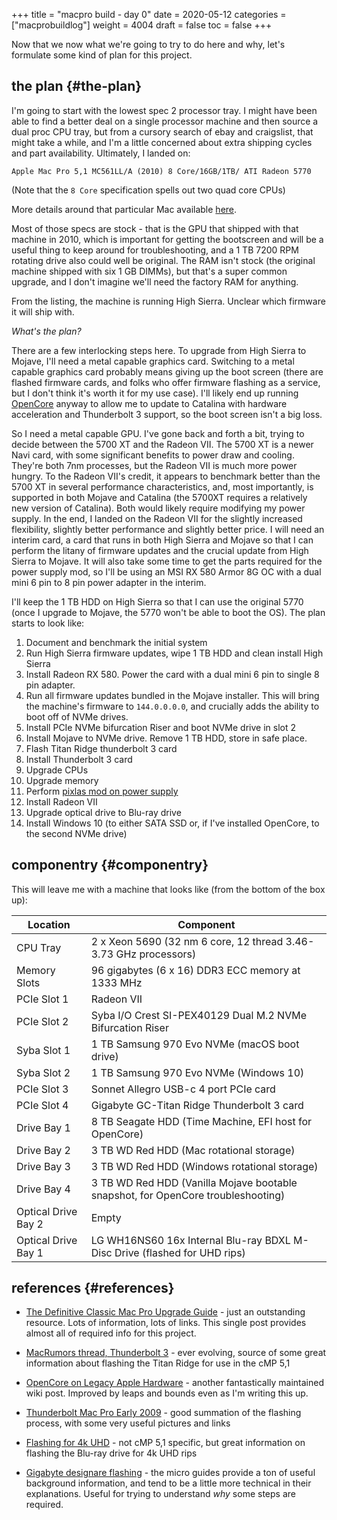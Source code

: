 +++
title = "macpro build - day 0"
date = 2020-05-12
categories = ["macprobuildlog"]
weight = 4004
draft = false
toc = false
+++

Now that we now what we're going to try to do here and why, let's formulate some
kind of plan for this project.


## the plan {#the-plan}

I'm going to start with the lowest spec 2 processor tray.  I might have been
able to find a better deal on a single processor machine and then source a dual
proc CPU tray, but from a cursory search of ebay and craigslist, that might take
a while, and I'm a little concerned about extra shipping cycles and part
availability.  Ultimately, I landed on:

`Apple Mac Pro 5,1 MC561LL/A (2010) 8 Core/16GB/1TB/ ATI Radeon 5770`

(Note that the `8 Core` specification spells out two quad core CPUs)

More details around that particular Mac available [here](https://everymac.com/systems/apple/mac_pro/specs/mac-pro-eight-core-2.4-mid-2010-westmere-specs.html).

Most of those specs are stock - that is the GPU that shipped with that machine in
2010, which is important for getting the bootscreen and will be a useful thing to keep
around for troubleshooting, and a 1 TB 7200 RPM rotating drive also could well
be original.  The RAM isn't stock (the original machine shipped with six 1 GB
DIMMs), but that's a super common upgrade, and I don't imagine we'll need the
factory RAM for anything.

From the listing, the machine is running High Sierra.  Unclear which firmware it
will ship with.

_What's the plan?_

There are a few interlocking steps here. To upgrade from High Sierra to Mojave,
I'll need a metal capable graphics card.  Switching to a metal capable graphics
card probably means giving up the boot screen (there are flashed firmware cards,
and folks who offer firmware flashing as a service, but I don't think it's worth
it for my use case).  I'll likely end up running [OpenCore](https://github.com/acidanthera/OpenCorePkg) anyway to allow me to
update to Catalina with hardware acceleration and Thunderbolt 3 support, so the
boot screen isn't a big loss.

So I need a metal capable GPU.  I've gone back and forth a bit, trying to decide
between the 5700 XT and the Radeon VII.  The 5700 XT is a newer Navi card, with
some significant benefits to power draw and cooling.  They're both 7nm
processes, but the Radeon VII is much more power hungry.  To the Radeon VII's
credit, it appears to benchmark better than the 5700 XT in several performance
characteristics, and, most importantly, is supported in both Mojave and Catalina
(the 5700XT requires a relatively new version of Catalina).  Both would likely
require modifying my power supply.  In the end, I landed on the Radeon VII for
the slightly increased flexibility, slightly better performance and slightly
better price.  I will need an interim card, a card that runs in both High Sierra
and Mojave so that I can perform the litany of firmware updates and the crucial
update from High Sierra to Mojave.  It will also take some time to get the parts
required for the power supply mod, so I'll be using an MSI RX 580 Armor 8G OC
with a dual mini 6 pin to 8 pin power adapter in the interim.

I'll keep the 1 TB HDD on High Sierra so that I can use the original 5770 (once
I upgrade to Mojave, the 5770 won't be able to boot the OS).  The plan starts to
look like:

1.  Document and benchmark the initial system
2.  Run High Sierra firmware updates, wipe 1 TB HDD and clean install High Sierra
3.  Install Radeon RX 580.  Power the card with a dual mini 6 pin to single 8 pin
	adapter.
4.  Run all firmware updates bundled in the Mojave installer. This will bring the
	machine's firmware to `144.0.0.0.0`, and crucially adds the ability to boot
	off of NVMe drives.
5.  Install PCIe NVMe bifurcation Riser and boot NVMe drive in slot 2
6.  Install Mojave to NVMe drive.  Remove 1 TB HDD, store in safe place.
7.  Flash Titan Ridge thunderbolt 3 card
8.  Install Thunderbolt 3 card
9.  Upgrade CPUs
10. Upgrade memory
11. Perform [pixlas mod on power supply](http://blog.greggant.com/posts/2018/05/07/definitive-mac-pro-upgrade-guide.html#pixlas)
12. Install Radeon VII
13. Upgrade optical drive to Blu-ray drive
14. Install Windows 10 (to either SATA SSD or, if I've installed OpenCore, to
	the second NVMe drive)


## componentry {#componentry}

This will leave me with a machine that looks like (from the bottom of the box
up):

| Location            | Component                                                                        |
|---------------------|----------------------------------------------------------------------------------|
| CPU Tray            | 2 x Xeon 5690 (32 nm 6 core, 12 thread 3.46-3.73 GHz processors)                 |
| Memory Slots        | 96 gigabytes (6 x 16) DDR3 ECC memory at 1333 MHz                                |
| PCIe Slot 1         | Radeon VII                                                                       |
| PCIe Slot 2         | Syba I/O Crest SI-PEX40129 Dual M.2 NVMe Bifurcation Riser                       |
| Syba Slot 1         | 1 TB Samsung 970 Evo NVMe (macOS boot drive)                                     |
| Syba Slot 2         | 1 TB Samsung 970 Evo NVMe (Windows 10)                                           |
| PCIe Slot 3         | Sonnet Allegro USB-c 4 port PCIe card                                            |
| PCIe Slot 4         | Gigabyte GC-Titan Ridge Thunderbolt 3 card                                       |
| Drive Bay 1         | 8 TB Seagate HDD (Time Machine, EFI host for OpenCore)                           |
| Drive Bay 2         | 3 TB WD Red HDD (Mac rotational storage)                                         |
| Drive Bay 3         | 3 TB WD Red HDD (Windows rotational storage)                                     |
| Drive Bay 4         | 3 TB WD Red HDD (Vanilla Mojave bootable snapshot, for OpenCore troubleshooting) |
| Optical Drive Bay 2 | Empty                                                                            |
| Optical Drive Bay 1 | LG WH16NS60 16x Internal Blu-ray BDXL M-Disc Drive (flashed for UHD rips)        |


## references {#references}

-   [The Definitive Classic Mac Pro Upgrade Guide](http://blog.greggant.com/posts/2018/05/07/definitive-mac-pro-upgrade-guide.html) - just an outstanding
	resource. Lots of information, lots of links.  This single post provides
	almost all of required info for this project.

-   [MacRumors thread, Thunderbolt 3](https://forums.macrumors.com/threads/testing-tb3-aic-with-mp-5-1.2143042/) - ever evolving, source of some great
	information about flashing the Titan Ridge for use in the cMP 5,1

-   [OpenCore on Legacy Apple Hardware](https://forums.macrumors.com/threads/opencore-on-the-mac-pro.2207814/?view=reaction_score) - another fantastically maintained wiki
	post.  Improved by leaps and bounds even as I'm writing this up.

-   [Thunderbolt Mac Pro Early 2009](https://github.com/ameyrupji/thunderbolt-macpro-5-1) - good summation of the flashing process, with
	some very useful pictures and links

-   [Flashing for 4k UHD](https://www.makemkv.com/forum/viewtopic.php?f=16&t=19928&sid=66451896270b9a530b25b882ed3aad55) - not cMP 5,1 specific, but great information on flashing
	the Blu-ray drive for 4k UHD rips

-   [Gigabyte designare flashing](https://www.tonymacx86.com/threads/success-gigabyte-designare-z390-thunderbolt-3-i7-9700k-amd-rx-580.267551/) - the micro guides provide a ton of useful
	background information, and tend to be a little more technical in their
	explanations.  Useful for trying to understand _why_ some steps are required.
